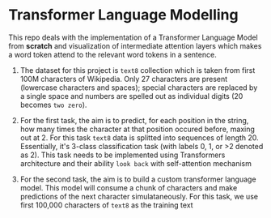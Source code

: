 # Transformer Language Modelling

This repo deals with the implementation of a Transformer Language Model from **scratch** and visualization of intermediate attention layers which makes a word token attend to the relevant word tokens in a sentence.

1. The dataset for this project is `text8` collection which is taken from first 100M characters of Wikipedia. Only 27 characters are present (lowercase characters and spaces); special characters are replaced by a single space and numbers are spelled out as individual digits (20 becomes `two zero`).

2. For the first task, the aim is to predict, for each position in the string, how many times the character at that position occured before, maxing out at 2. For this task `text8` data is splitted into sequences of length 20. Essentially, it's 3-class classification task (with labels 0, 1, or >2 denoted as 2). This task needs to be implemented using Transformers architecture and their ability `look back` with self-attention mechanism

3. For the second task, the aim is to build a custom transformer language model. This model will consume a chunk of characters and make predictions of the next character simulataneously. For this task, we use first 100,000 characters of `text8` as the training text
